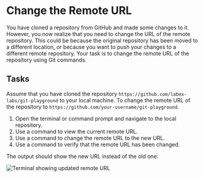 # Change the Remote URL

You have cloned a repository from GitHub and made some changes to it. However, you now realize that you need to change the URL of the remote repository. This could be because the original repository has been moved to a different location, or because you want to push your changes to a different remote repository. Your task is to change the remote URL of the repository using Git commands.

## Tasks

Assume that you have cloned the repository `https://github.com/labex-labs/git-playground` to your local machine. To change the remote URL of the repository to `https://github.com/your-username/git-playground`.

1. Open the terminal or command prompt and navigate to the local repository.
2. Use a command to view the current remote URL.
3. Use a command to change the remote URL to the new URL.
4. Use a command to verify that the remote URL has been changed.

The output should show the new URL instead of the old one:

![Terminal showing updated remote URL](./assets/challenge-change-remote-url-step1-1.png)
